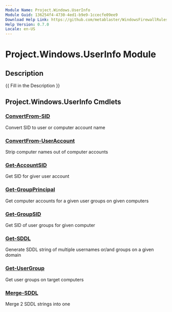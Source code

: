 ```yaml
---
Module Name: Project.Windows.UserInfo
Module Guid: 136254f4-4730-4ed1-b9e9-1ccecfe09ee9
Download Help Link: https://github.com/metablaster/WindowsFirewallRuleset/tree/develop/Config/HelpContent/0.7.0
Help Version: 0.7.0
Locale: en-US
---
```


# Project.Windows.UserInfo Module
## Description
{{ Fill in the Description }}

## Project.Windows.UserInfo Cmdlets
### [ConvertFrom-SID](ConvertFrom-SID.md)
Convert SID to user or computer account name

### [ConvertFrom-UserAccount](ConvertFrom-UserAccount.md)
Strip computer names out of computer accounts

### [Get-AccountSID](Get-AccountSID.md)
Get SID for giver user account

### [Get-GroupPrincipal](Get-GroupPrincipal.md)
Get computer accounts for a given user groups on given computers

### [Get-GroupSID](Get-GroupSID.md)
Get SID of user groups for given computer

### [Get-SDDL](Get-SDDL.md)
Generate SDDL string of multiple usernames or/and groups on a given domain

### [Get-UserGroup](Get-UserGroup.md)
Get user groups on target computers

### [Merge-SDDL](Merge-SDDL.md)
Merge 2 SDDL strings into one

